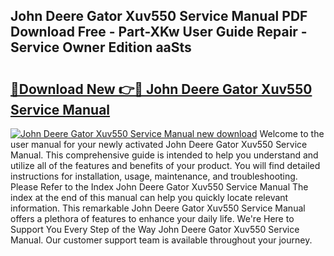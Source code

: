## John Deere Gator Xuv550 Service Manual PDF Download Free - Part-XKw User Guide Repair - Service Owner Edition aaSts

# <h2><a href="http://bc54239.oget.top/?id=John+Deere+Gator+Xuv550+Service+Manual">🔗Download New 👉🔴 John Deere Gator Xuv550 Service Manual</a></h2>

[![John Deere Gator Xuv550 Service Manual new download](https://i.imgur.com/5g1atiW.png)](http://bc54239.oget.top/?id=John+Deere+Gator+Xuv550+Service+Manual)
Welcome to the user manual for your newly activated John Deere Gator Xuv550 Service Manual. This comprehensive guide is intended to help you understand and utilize all of the features and benefits of your product. You will find detailed instructions for installation, usage, maintenance, and troubleshooting. Please Refer to the Index John Deere Gator Xuv550 Service Manual The index at the end of this manual can help you quickly locate relevant information. This remarkable John Deere Gator Xuv550 Service Manual offers a plethora of features to enhance your daily life. We're Here to Support You Every Step of the Way John Deere Gator Xuv550 Service Manual. Our customer support team is available throughout your journey.
